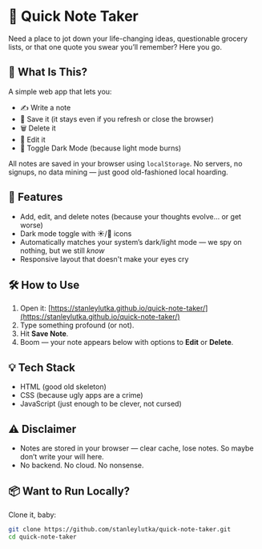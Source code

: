 # 📝 Quick Note Taker

Need a place to jot down your life-changing ideas, questionable grocery lists, or that one quote you swear you’ll remember? Here you go.

## 🚀 What Is This?

A simple web app that lets you:
- ✍️ Write a note
- 💾 Save it (it stays even if you refresh or close the browser)
- 🗑️ Delete it
- 🔁 Edit it
- 🌙 Toggle Dark Mode (because light mode burns)

All notes are saved in your browser using `localStorage`. No servers, no signups, no data mining — just good old-fashioned local hoarding.

## 🎨 Features

- Add, edit, and delete notes (because your thoughts evolve… or get worse)
- Dark mode toggle with ☀️/🌙 icons
- Automatically matches your system’s dark/light mode — we spy on nothing, but we still *know*
- Responsive layout that doesn't make your eyes cry

## 🛠️ How to Use

1. Open it: [https://stanleylutka.github.io/quick-note-taker/](https://stanleylutka.github.io/quick-note-taker/)
2. Type something profound (or not).
3. Hit **Save Note**.
4. Boom — your note appears below with options to **Edit** or **Delete**.

## 💡 Tech Stack

- HTML (good old skeleton)
- CSS (because ugly apps are a crime)
- JavaScript (just enough to be clever, not cursed)

## ⚠️ Disclaimer

- Notes are stored in your browser — clear cache, lose notes. So maybe don’t write your will here.
- No backend. No cloud. No nonsense.

## 📦 Want to Run Locally?

Clone it, baby:

```bash
git clone https://github.com/stanleylutka/quick-note-taker.git
cd quick-note-taker
